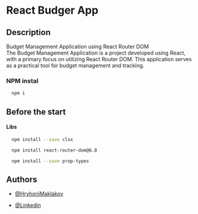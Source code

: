 # React Budger App

## Description

Budget Management Application using React Router DOM <br>
The Budget Management Application is a project developed using React, with a primary focus on utilizing React Router DOM. This application serves as a practical tool for budget management and tracking.

### NPM instal

```bash
  npm i
```

## Before the start

#### Libs

```bash
  npm install --save clsx
```

```bash
  npm install react-router-dom@6.8
```

```bash
  npm install --save prop-types
```

## Authors

- [@HryhoriiMaklakov](https://github.com/GregoryMaklakov)

- [@Linkedin](https://www.linkedin.com/in/grigory-maklakov-331a641ba/)
